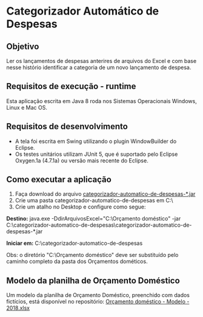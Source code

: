 # Categorizador Automático de Despesas
## Objetivo
Ler os lançamentos de despesas anterires de arquivos do Excel e com base nesse histório identificar a categoria de um novo lançamento de despesa.
## Requisitos de execução - runtime
Esta aplicação escrita em Java 8 roda nos Sistemas Operacionais Windows, Linux e Mac OS.
## Requisitos de desenvolvimento
* A tela foi escrita em Swing utilizando o plugin WindowBuilder do Eclipse.
* Os testes unitários utilizam JUnit 5, que é suportado pelo Eclipse Oxygen.1a (4.7.1a) ou versão mais recente do Eclipse. 

## Como executar a aplicação
1. Faça download do arquivo [categorizador-automatico-de-despesas-*.jar](../releases/latest)
2. Crie uma pasta categorizador-automatico-de-despesas em C:\
3. Crie um atalho no Desktop e configure como segue:

**Destino:** java.exe -DdirArquivosExcel="C:\Orçamento doméstico" -jar C:\categorizador-automatico-de-despesas\categorizador-automatico-de-despesas-*.jar

**Iniciar em:** C:\categorizador-automatico-de-despesas

Obs: o diretório "C:\Orçamento doméstico" deve ser substituído pelo caminho completo da pasta dos Orçamentos dométicos.

## Modelo da planilha de Orçamento Doméstico
Um modelo da planilha de Orçamento Doméstico, preenchido com dados fictícios, está disponível no repositório: [Orçamento doméstico - Modelo - 2018.xlsx](../blob/master/Or%C3%A7amento%20dom%C3%A9stico%20-%20Modelo%20-%202018.xlsx)